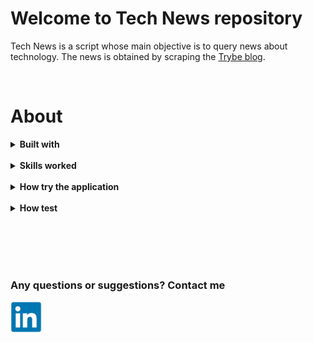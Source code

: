 # Welcome to Tech News repository
    
Tech News is a script whose main objective is to query news about technology. The news is obtained by scraping the <a href="https://blog.betrybe.com/">Trybe blog</a>.

<br>

# About

<details>
  <summary><strong>Built with</strong></summary><br />
  <ul>
    <li><a href="https://www.python.org/" rel="nofollow">Python</a></li>
    <li><a href="https://docs.pytest.org/en/7.2.x/" rel="nofollow">Pytest</a></li>
    <li><a href="https://flake8.pycqa.org/en/latest/" rel="nofollow">Flake8</a></li>
  </ul>
</details>

<br>

<details>
  <summary><strong>Skills worked</strong></summary><br />
  <ul>
    <li>Using Python's interactive terminal</li>
    <li>Apply data scraping techniques</li>
    <li>Extract data from HTML content</li>
  </ul>
</details>

<br>

<details>
  <summary><strong>How try the application</strong></summary><br />

1. Clone o repositório

* Use o comando: `git@github.com:GeorgeSantosDev/tech-news-project.git`
* Entre na pasta do repositório que você acabou de clonar:
  * `cd tech-news-project`
    
2. Crie o ambiente virtual para o projeto

* `python3 -m venv .venv && source .venv/bin/activate`
  
3. Instale as dependências

* `python3 -m pip install -r dev-requirements.txt`
</details>

<br>

<details>
  <summary><strong>How test</strong></summary><br />

1. Run all tests

    * python3 -m pytest
    
2. Run an specific file test

    * python3 -m pytest tests/filename.py

</details>



<br><br><br><br>

### Any questions or suggestions? Contact me

<a href="https://www.linkedin.com/in/george-santos-dev" rel="nofollow">
  <img
    height="50px"
    width="50px"
    src="https://raw.githubusercontent.com/devicons/devicon/1119b9f84c0290e0f0b38982099a2bd027a48bf1/icons/linkedin/linkedin-original.svg"
    alt="LinkedIn"
  />   
</a>
